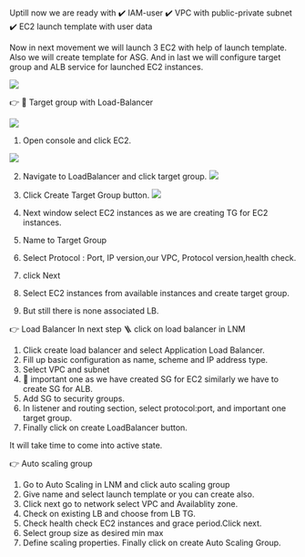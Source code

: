 Uptill now we are ready with 
✔️ IAM-user
✔️ VPC with public-private subnet
✔️ EC2 launch template with user data

Now in next movement we will launch 3 EC2 with help of launch template.
Also we will create template for ASG. And in last we will configure target group and ALB service for launched EC2 instances.

![](https://github.com/smitwaman/project-1/blob/main/images/ASG-LB/1.png)



👉 🎯 Target group with Load-Balancer 

![](https://github.com/smitwaman/project-1/blob/main/images/ASG-LB/4.png)

1. Open console and click EC2.

![](https://github.com/smitwaman/project-1/blob/main/images/ASG-LB/3.png)


2. Navigate to LoadBalancer and click target group.
![](https://github.com/smitwaman/project-1/blob/main/images/ASG-LB/5.png)


3. Click Create Target Group button.
![](https://github.com/smitwaman/project-1/blob/main/images/ASG-LB/6.png)


4. Next window select EC2 instances as we are creating TG for EC2 instances.


5. Name to Target Group


6. Select Protocol : Port, IP version,our VPC, Protocol version,health check.


7. click Next 


8. Select EC2 instances from available instances and create target group.


9. But still there is none associated LB.



👉 Load Balancer 
In next step 🪜 click on load balancer in LNM
1. Click create load balancer and select Application Load Balancer.
2. Fill up basic configuration as name, scheme and IP address type.
3. Select VPC and subnet
4. 🍒 important one as we have created SG for EC2 similarly we have to create SG for ALB.
5. Add SG to security groups.
6. In listener and routing section, select protocol:port, and important one target group.
7. Finally click on create LoadBalancer button.

It will take time to come into active state.




👉 Auto scaling group
1. Go to Auto Scaling in LNM and click auto scaling group
2. Give name and select launch template or you can create also.
3. Click next go to network select VPC and Availablity zone.
4. Check on existing LB and choose from LB TG.
5. Check health check EC2 instances and grace period.Click next.
6. Select group size as desired min max
7. Define scaling properties.
Finally click on create Auto Scaling Group.

